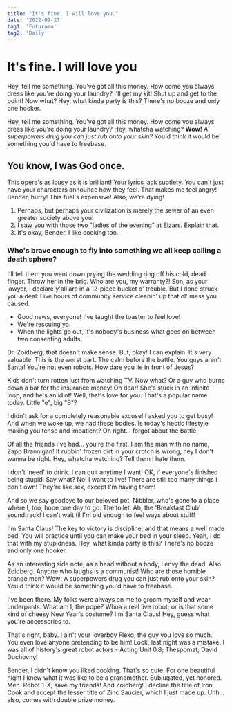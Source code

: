 ```yaml
---
title: "It's fine. I will love you."
date: '2022-09-27'
tag1: 'Futurama'
tag2: 'Daily'
---
```


# It's fine. I will love you

Hey, tell me something. You've got all this money. How come you always dress like you're doing your laundry? I'll get my kit! Shut up and get to the point! Now what? Hey, what kinda party is this? There's no booze and only one hooker.

Hey, tell me something. You've got all this money. How come you always dress like you're doing your laundry? Hey, whatcha watching? **Wow!** _A superpowers drug you can just rub onto your skin?_ You'd think it would be something you'd have to freebase.

## You know, I was God once.

This opera's as lousy as it is brilliant! Your lyrics lack subtlety. You can't just have your characters announce how they feel. That makes me feel angry! Bender, hurry! This fuel's expensive! Also, we're dying!

1. Perhaps, but perhaps your civilization is merely the sewer of an even greater society above you!
2. I saw you with those two "ladies of the evening" at Elzars. Explain that.
3. It's okay, Bender. I like cooking too.

### Who's brave enough to fly into something we all keep calling a death sphere?

I'll tell them you went down prying the wedding ring off his cold, dead finger. Throw her in the brig. Who are you, my warranty?! Son, as your lawyer, I declare y'all are in a 12-piece bucket o' trouble. But I done struck you a deal: Five hours of community service cleanin' up that ol' mess you caused.

- Good news, everyone! I've taught the toaster to feel love!
- We're rescuing ya.
- When the lights go out, it's nobody's business what goes on between two consenting adults.

Dr. Zoidberg, that doesn't make sense. But, okay! I can explain. It's very valuable. This is the worst part. The calm before the battle. You guys aren't Santa! You're not even robots. How dare you lie in front of Jesus?

Kids don't turn rotten just from watching TV. Now what? Or a guy who burns down a bar for the insurance money! Oh dear! She's stuck in an infinite loop, and he's an idiot! Well, that's love for you. That's a popular name today. Little "e", big "B"?

I didn't ask for a completely reasonable excuse! I asked you to get busy! And when we woke up, we had these bodies. Is today's hectic lifestyle making you tense and impatient? Oh right. I forgot about the battle.

Of all the friends I've had… you're the first. I am the man with no name, Zapp Brannigan! If rubbin' frozen dirt in your crotch is wrong, hey I don't wanna be right. Hey, whatcha watching? Tell them I hate them.

I don't 'need' to drink. I can quit anytime I want! OK, if everyone's finished being stupid. Say what? No! I want to live! There are still too many things I don't own! They're like sex, except I'm having them!

And so we say goodbye to our beloved pet, Nibbler, who's gone to a place where I, too, hope one day to go. The toilet. Ah, the 'Breakfast Club' soundtrack! I can't wait til I'm old enough to feel ways about stuff!

I'm Santa Claus! The key to victory is discipline, and that means a well made bed. You will practice until you can make your bed in your sleep. Yeah, I do that with my stupidness. Hey, what kinda party is this? There's no booze and only one hooker.

As an interesting side note, as a head without a body, I envy the dead. Also Zoidberg. Anyone who laughs is a communist! Who are those horrible orange men? Wow! A superpowers drug you can just rub onto your skin? You'd think it would be something you'd have to freebase.

I've been there. My folks were always on me to groom myself and wear underpants. What am I, the pope? Whoa a real live robot; or is that some kind of cheesy New Year's costume? I'm Santa Claus! Hey, guess what you're accessories to.

That's right, baby. I ain't your loverboy Flexo, the guy you love so much. You even love anyone pretending to be him! Look, last night was a mistake. I was all of history's great robot actors - Acting Unit 0.8; Thespomat; David Duchovny!

Bender, I didn't know you liked cooking. That's so cute. For one beautiful night I knew what it was like to be a grandmother. Subjugated, yet honored. Meh. Robot 1-X, save my friends! And Zoidberg! I decline the title of Iron Cook and accept the lesser title of Zinc Saucier, which I just made up. Uhh… also, comes with double prize money.

